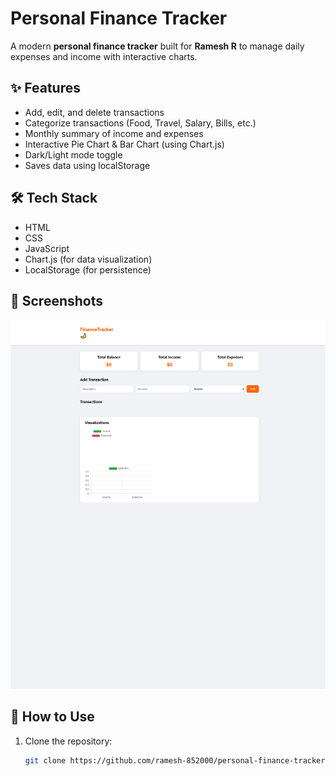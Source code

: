 # Personal Finance Tracker

A modern **personal finance tracker** built for **Ramesh R** to manage daily expenses and income with interactive charts.

## ✨ Features
- Add, edit, and delete transactions
- Categorize transactions (Food, Travel, Salary, Bills, etc.)
- Monthly summary of income and expenses
- Interactive Pie Chart & Bar Chart (using Chart.js)
- Dark/Light mode toggle
- Saves data using localStorage

## 🛠️ Tech Stack
- HTML
- CSS
- JavaScript
- Chart.js (for data visualization)
- LocalStorage (for persistence)

## 📸 Screenshots
!["finance tracker"](preview.png)

## 🚀 How to Use
1. Clone the repository:
   ```bash
   git clone https://github.com/ramesh-852000/personal-finance-tracker.git
